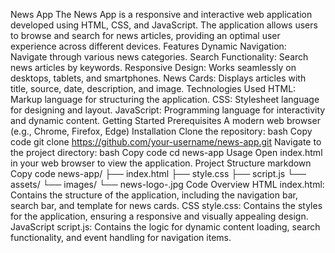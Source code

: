 News App
The News App is a responsive and interactive web application developed using HTML, CSS, and JavaScript. The application allows users to browse and search for news articles, providing an optimal user experience across different devices.
Features
Dynamic Navigation: Navigate through various news categories.
Search Functionality: Search news articles by keywords.
Responsive Design: Works seamlessly on desktops, tablets, and smartphones.
News Cards: Displays articles with title, source, date, description, and image.
Technologies Used
HTML: Markup language for structuring the application.
CSS: Stylesheet language for designing and layout.
JavaScript: Programming language for interactivity and dynamic content.
Getting Started
Prerequisites
A modern web browser (e.g., Chrome, Firefox, Edge)
Installation
Clone the repository:
bash
Copy code
git clone https://github.com/your-username/news-app.git
Navigate to the project directory:
bash
Copy code
cd news-app
Usage
Open index.html in your web browser to view the application.
Project Structure
markdown
Copy code
news-app/
├── index.html
├── style.css
├── script.js
└── assets/
    └── images/
        └── news-logo-.jpg
Code Overview
HTML
index.html: Contains the structure of the application, including the navigation bar, search bar, and template for news cards.
CSS
style.css: Contains the styles for the application, ensuring a responsive and visually appealing design.
JavaScript
script.js: Contains the logic for dynamic content loading, search functionality, and event handling for navigation items.
